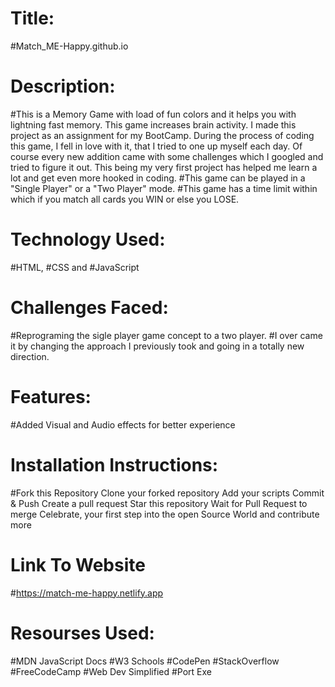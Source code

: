 # Title: 
#Match_ME-Happy.github.io
# Description:
#This is a Memory Game with load of fun colors and it helps you with lightning fast memory. This game increases brain activity.
I made this project as an assignment for my BootCamp. During the process of coding this game, I fell in love with it, that I tried to one up myself each day. 
Of course every new addition came with some challenges which I googled and tried to figure it out. This being my very first project has helped me learn a lot and get even more hooked in coding.
#This game can be played in a "Single Player" or a "Two Player" mode.
#This game has a time limit within which if you match all cards you WIN or else you LOSE.
# Technology Used:
#HTML, #CSS and #JavaScript
# Challenges Faced:
#Reprograming the sigle player game concept to a two player.
#I over came it by changing the approach I previously took and going in a totally new direction.
# Features:
#Added Visual and Audio effects for better experience
# Installation Instructions:
#Fork this Repository
Clone your forked repository
Add your scripts
Commit & Push
Create a pull request
Star this repository
Wait for Pull Request to merge
Celebrate, your first step into the open Source World and contribute more
# Link To Website
#https://match-me-happy.netlify.app
# Resourses Used:
#MDN JavaScript Docs
#W3 Schools
#CodePen
#StackOverflow
#FreeCodeCamp
#Web Dev Simplified
#Port Exe
